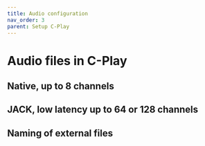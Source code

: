 ```yaml
---
title: Audio configuration
nav_order: 3
parent: Setup C-Play
---
```


# Audio files in C-Play

## Native, up to 8 channels

## JACK, low latency up to 64 or 128 channels

## Naming of external files